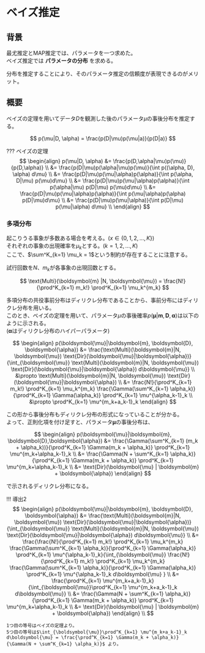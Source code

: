 # ベイズ推定

## 背景
最尤推定とMAP推定では、パラメータを一つ求めた。  
ベイズ推定では **パラメータの分布** を求める。

分布を推定することにより、そのパラメータ推定の信頼度が表現できるのがメリット。

## 概要

ベイズの定理を用いてデータ$D$を観測した後のパラメータ$\mu$の事後分布を推定する。

$$
p(\mu|D, \alpha) = \frac{p(D|\mu)p(\mu|a)}{p(D|a)}
$$

??? ベイズの定理
    $$
    \begin{align}
    p(\mu|D, \alpha) 
    &= \frac{p(D,\alpha|\mu)p(\mu)}{p(D,\alpha)} \\
    &= \frac{p(D|\mu)p(\alpha|\mu)p(\mu)}{\int p((\alpha, D), \alpha) d\mu} \\
    &= \frac{p(D|\mu)p(\mu|\alpha)p(\alpha)}{\int p(\alpha, D|\mu) p(\mu)d\mu} \\
    &= \frac{p(D|\mu)p(\mu|\alpha)p(\alpha)}{\int p(\alpha|\mu) p(D|\mu) p(\mu)d\mu} \\
    &= \frac{p(D|\mu)p(\mu|\alpha)p(\alpha)}{\int p(\mu|\alpha)p(\alpha) p(D|\mu)d\mu} \\
    &= \frac{p(D|\mu)p(\mu|\alpha)}{\int p(D|\mu) p(\mu|\alpha) d\mu} \\
    \end{align}
    $$

### 多項分布

起こりうる事象が多数ある場合を考える。($x\in\{0,1,2,...,K\}$)  
それぞれの事象の出現確率を$\mu_k$とする。($k=1,2,...,K$)  
ここで、$\sum^K_{k=1} \mu_k = 1$という制約が存在することに注意する。

試行回数を$N$、$m_k$が各事象の出現回数とする。

$$
\text{Multi}(\boldsymbol{m} |N, \boldsymbol{\mu}) 
= \frac{N!}{\prod^K_{k=1} m_k!} \prod^K_{k=1} \mu_k^{m_k}
$$

多項分布の共役事前分布はディリクレ分布であることから、事前分布にはディリクレ分布を用いる。  
このとき、ベイズの定理を用いて、パラメータ$\mu$の事後確率$p(\boldsymbol{\mu}|\boldsymbol{m}, \boldsymbol{D},\boldsymbol{\alpha})$は以下のように示される。  
($\boldsymbol{\alpha}$はディリクレ分布のハイパーパラメータ)

$$
\begin{align}
p(\boldsymbol{\mu}|\boldsymbol{m}, \boldsymbol{D}, \boldsymbol{\alpha}) 
&= \frac{\text{Multi}(\boldsymbol{m}|N, \boldsymbol{\mu}) \text{Dir}(\boldsymbol{\mu}|\boldsymbol{\alpha})}{\int_{\boldsymbol{\mu}} \text{Multi}(\boldsymbol{m}|N, \boldsymbol{\mu}) \text{Dir}(\boldsymbol{\mu}|\boldsymbol{\alpha}) d\boldsymbol{\mu}} \\
&\propto \text{Multi}(\boldsymbol{m}|N, \boldsymbol{\mu}) \text{Dir}(\boldsymbol{\mu}|\boldsymbol{\alpha}) \\
&= \frac{N!}{\prod^K_{k=1} m_k!} \prod^K_{k=1} \mu_k^{m_k} 
\frac{\Gamma(\sum^K_{k=1} \alpha_k)}{\prod^K_{k=1} \Gamma(\alpha_k)} \prod^K_{k=1} \mu^{\alpha_k-1}_k \\
&\propto \prod^K_{k=1} \mu^{m_k+a_k-1}_k
\end{align}
$$

この形から事後分布もディリクレ分布の形式になっていることが分かる。  
よって、正則化項を付け足すと、パラメータ$\boldsymbol{\mu}$の事後分布は、

$$
\begin{align}
p(\boldsymbol{\mu}|\boldsymbol{m}, \boldsymbol{D},\boldsymbol{\alpha}) 
&= \frac{\Gamma(\sum^K_{k=1} (m_k + \alpha_k))}{\prod^K_{k=1} \Gamma(m_k + \alpha_k)} \prod^K_{k=1} \mu^{m_k+\alpha_k-1}_k  \\
&= \frac{\Gamma(N + \sum^K_{k=1} \alpha_k)}{\prod^K_{k=1} \Gamma(m_k + \alpha_k)} \prod^K_{k=1} \mu^{m_k+\alpha_k-1}_k \\
&= \text{Dir}(\boldsymbol{\mu} | \boldsymbol{m} + \boldsymbol{\alpha})
\end{align}
$$

で示されるディリクレ分布になる。

!!! 導出2
    $$
    \begin{align}
    p(\boldsymbol{\mu}|\boldsymbol{m}, \boldsymbol{D}, \boldsymbol{\alpha}) 
    &= \frac{\text{Multi}(\boldsymbol{m}|N, \boldsymbol{\mu}) \text{Dir}(\boldsymbol{\mu}|\boldsymbol{\alpha})}{\int_{\boldsymbol{\mu}} \text{Multi}(\boldsymbol{m}|N, \boldsymbol{\mu}) \text{Dir}(\boldsymbol{\mu}|\boldsymbol{\alpha}) d\boldsymbol{\mu}} \\
    &= \frac{\frac{N!}{\prod^K_{k=1} m_k!} \prod^K_{k=1} \mu_k^{m_k} 
    \frac{\Gamma(\sum^K_{k=1} \alpha_k)}{\prod^K_{k=1} \Gamma(\alpha_k)} \prod^K_{k=1} \mu^{\alpha_k-1}_k}{\int_{\boldsymbol{\mu}} \frac{N!}{\prod^K_{k=1} m_k!} \prod^K_{k=1} \mu_k^{m_k} 
    \frac{\Gamma(\sum^K_{k=1} \alpha_k)}{\prod^K_{k=1} \Gamma(\alpha_k)} \prod^K_{k=1} \mu^{\alpha_k-1}_k d\boldsymbol{\mu} } \\
    &= \frac{\prod^K_{k=1} \mu^{m_k+a_k-1}_k}{\int_{\boldsymbol{\mu}}\prod^K_{k=1} \mu^{m_k+a_k-1}_k d\boldsymbol{\mu}} \\
    &= \frac{\Gamma(N + \sum^K_{k=1} \alpha_k)}{\prod^K_{k=1} \Gamma(m_k + \alpha_k)} \prod^K_{k=1} \mu^{m_k+\alpha_k-1}_k \\
    &= \text{Dir}(\boldsymbol{\mu} | \boldsymbol{m} + \boldsymbol{\alpha})
    \end{align} \\
    $$

    1つ目の等号はベイズの定理より。  
    5つ目の等号は$\int_{\boldsymbol{\mu}}\prod^K_{k=1} \mu^{m_k+a_k-1}_k d\boldsymbol{\mu} = \frac{\prod^K_{k=1} \Gamma(m_k + \alpha_k)}{\Gamma(N + \sum^K_{k=1} \alpha_k)}$ より。
    
